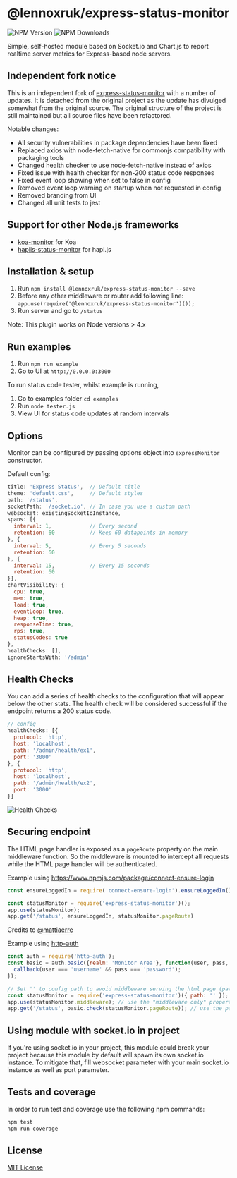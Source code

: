 # @lennoxruk/express-status-monitor

![NPM Version](https://img.shields.io/npm/v/%40lennoxruk%2Fexpress-status-monitor)
![NPM Downloads](https://img.shields.io/npm/dw/%40lennoxruk%2Fexpress-status-monitor)

Simple, self-hosted module based on Socket.io and Chart.js to report realtime server metrics for Express-based node servers.

## Independent fork notice

This is an independent fork of [express-status-monitor](https://github.com/RafalWilinski/express-status-monitor) with a number of updates. It is detached from the original project as the update has divulged somewhat from the original source. The original structure of the project is still maintained but all source files have been refactored.

Notable changes:

* All security vulnerabilities in package dependencies have been fixed
* Replaced axios with node-fetch-native for commonjs compatibility with packaging tools
* Changed health checker to use node-fetch-native instead of axios
* Fixed issue with health checker for non-200 status code responses
* Fixed event loop showing when set to false in config
* Removed event loop warning on startup when not requested in config
* Removed branding from UI
* Changed all unit tests to jest

## Support for other Node.js frameworks

* [koa-monitor](https://github.com/capaj/koa-monitor) for Koa
* [hapijs-status-monitor](https://github.com/ziyasal/hapijs-status-monitor) for hapi.js

## Installation & setup

1. Run `npm install @lennoxruk/express-status-monitor --save`
2. Before any other middleware or router add following line:
`app.use(require('@lennoxruk/express-status-monitor')());`
3. Run server and go to `/status`

Note: This plugin works on Node versions > 4.x

## Run examples

1. Run `npm run example`
1. Go to UI at `http://0.0.0.0:3000`

To run status code tester, whilst example is running,

1. Go to examples folder `cd examples`
2. Run `node tester.js`
3. View UI for status code updates at random intervals

## Options

Monitor can be configured by passing options object into `expressMonitor` constructor.

Default config:

```javascript
title: 'Express Status',  // Default title
theme: 'default.css',     // Default styles
path: '/status',
socketPath: '/socket.io', // In case you use a custom path
websocket: existingSocketIoInstance,
spans: [{
  interval: 1,            // Every second
  retention: 60           // Keep 60 datapoints in memory
}, {
  interval: 5,            // Every 5 seconds
  retention: 60
}, {
  interval: 15,           // Every 15 seconds
  retention: 60
}],
chartVisibility: {
  cpu: true,
  mem: true,
  load: true,
  eventLoop: true,
  heap: true,
  responseTime: true,
  rps: true,
  statusCodes: true
},
healthChecks: [],
ignoreStartsWith: '/admin'
```

## Health Checks

You can add a series of health checks to the configuration that will appear below the other stats. The health check will be considered successful if the endpoint returns a 200 status code.

```javascript
// config
healthChecks: [{
  protocol: 'http',
  host: 'localhost',
  path: '/admin/health/ex1',
  port: '3000'
}, {
  protocol: 'http',
  host: 'localhost',
  path: '/admin/health/ex2',
  port: '3000'
}]
```

![Health Checks](https://i.imgur.com/6tY4OhA.png "Health Checks")

## Securing endpoint

The HTML page handler is exposed as a `pageRoute` property on the main
middleware function.  So the middleware is mounted to intercept all requests
while the HTML page handler will be authenticated.

Example using <https://www.npmjs.com/package/connect-ensure-login>

```javascript
const ensureLoggedIn = require('connect-ensure-login').ensureLoggedIn()

const statusMonitor = require('express-status-monitor')();
app.use(statusMonitor);
app.get('/status', ensureLoggedIn, statusMonitor.pageRoute)
```

Credits to [@mattiaerre](https://github.com/mattiaerre)

Example using [http-auth](https://www.npmjs.com/package/http-auth)

```javascript
const auth = require('http-auth');
const basic = auth.basic({realm: 'Monitor Area'}, function(user, pass, callback) {
  callback(user === 'username' && pass === 'password');
});

// Set '' to config path to avoid middleware serving the html page (path must be a string not equal to the wanted route)
const statusMonitor = require('express-status-monitor')({ path: '' });
app.use(statusMonitor.middleware); // use the "middleware only" property to manage websockets
app.get('/status', basic.check(statusMonitor.pageRoute)); // use the pageRoute property to serve the dashboard html page
```

## Using module with socket.io in project

If you're using socket.io in your project, this module could break your project because this module by default will spawn its own socket.io instance. To mitigate that, fill websocket parameter with your main socket.io instance as well as port parameter.

## Tests and coverage

In order to run test and coverage use the following npm commands:

```bash
npm test
npm run coverage
```

## License

[MIT License](https://opensource.org/licenses/MIT)

